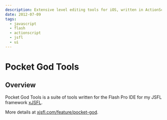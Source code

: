 ```yaml
---
description: Extensive level editing tools for iOS, written in ActionScript and JSFL and running in the Flash IDE
date: 2012-07-09
tags:
  - javascript
  - flash
  - actionscript
  - jsfl
  - ui
---
```


# Pocket God Tools

## Overview

Pocket God Tools is a suite of tools written for the Flash Pro IDE for my JSFL framework [xJSFL](http://xjsfl.com).

More details at [xjsfl.com/feature/pocket-god](http://xjsfl.com/feature/pocket-god).
